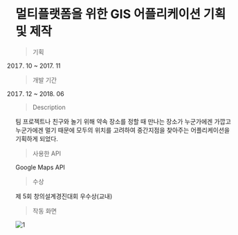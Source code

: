 # 멀티플랫폼을 위한 GIS 어플리케이션 기획 및 제작

> 기획

2017. 10 ~ 2017. 11

> 개발 기간

2017. 12 ~ 2018. 06

> Description

팀 프로젝트나 친구와 놀기 위해 약속 장소를 정할 때 만나는 장소가 누군가에겐 가깝고 누군가에겐 멀기 때문에 모두의 위치를 고려하여 중간지점을 찾아주는 어플리케이션을 기획하게 되었다.

> 사용한 API

Google Maps API

> 수상

제 5회 창의설계경진대회 우수상(교내)

> 작동 화면

![1](https://user-images.githubusercontent.com/31726630/90327417-4f01da80-dfce-11ea-8e1c-d37279b9b0be.png)
 
